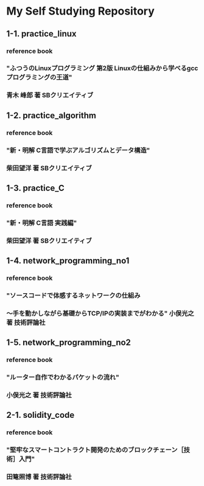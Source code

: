# My Self Studying Repository

## 1-1. practice_linux
### reference book
### "ふつうのLinuxプログラミング 第2版 Linuxの仕組みから学べるgccプログラミングの王道"
### 青木 峰郎 著 SBクリエイティブ

## 1-2. practice_algorithm
### reference book
### "新・明解 C言語で学ぶアルゴリズムとデータ構造" 
### 柴田望洋 著 SBクリエイティブ

## 1-3. practice_C
### reference book
### "新・明解 C言語 実践編" 
### 柴田望洋 著 SBクリエイティブ

## 1-4. network_programming_no1
### reference book
### "ソースコードで体感するネットワークの仕組み
### ～手を動かしながら基礎からTCP/IPの実装までがわかる" 小俣光之 著 技術評論社

## 1-5. network_programming_no2
### reference book
### "ルーター自作でわかるパケットの流れ" 
### 小俣光之 著 技術評論社

## 2-1. solidity_code
### reference book
### "堅牢なスマートコントラクト開発のためのブロックチェーン［技術］入門" 
### 田篭照博 著 技術評論社
